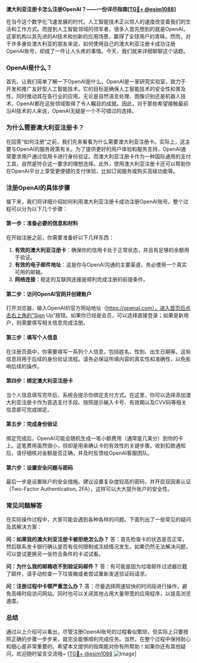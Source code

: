 **澳大利亚注册卡怎么注册OpenAI？——一份详尽指南[[TG💪+ @esim1088](https://t.me/s/esim1088)]**

在当今这个数字化飞速发展的时代，人工智能技术正以惊人的速度改变着我们的生活和工作方式。而提到人工智能领域的领军者，很多人首先想到的就是OpenAI。这家机构以其先进的AI技术和创新的应用场景，赢得了全球用户的青睐。然而，对于许多身处澳大利亚的朋友来说，如何使用自己的澳大利亚注册卡成功注册OpenAI账号，却成了一件让人头疼的事情。今天，我们就来详细聊聊这个话题。

### OpenAI是什么？

首先，让我们简单了解一下OpenAI是什么。OpenAI是一家研究实验室，致力于开发和推广友好型人工智能技术。它的目标是确保人工智能技术的安全性和普及性，同时推动其在各行业的应用。无论是自然语言处理、图像识别还是机器人技术，OpenAI都在这些领域取得了令人瞩目的成就。因此，对于那些希望接触最前沿AI技术的人来说，OpenAI无疑是一个不可错过的选择。

### 为什么需要澳大利亚注册卡？

在回答“如何注册”之前，我们先来看看为什么需要澳大利亚注册卡。实际上，这主要与OpenAI的服务政策有关。为了提供更好的用户体验和服务支持，OpenAI通常要求用户通过信用卡进行身份验证。而澳大利亚注册卡作为一种国际通用的支付工具，自然是符合这一要求的理想选择。此外，使用澳大利亚注册卡还可以帮助你在OpenAI平台上享受更便捷的支付体验，比如订阅服务或购买高级功能等。

### 注册OpenAI的具体步骤

接下来，我们将详细介绍如何利用澳大利亚注册卡成功注册OpenAI账号。整个过程可以分为以下几个步骤：

#### 第一步：准备必要的信息和材料

在开始注册之前，你需要准备好以下几样东西：
1. **有效的澳大利亚注册卡**：确保你的信用卡处于正常状态，并且有足够的余额用于验证。
2. **有效的电子邮件地址**：这是你与OpenAI沟通的主要渠道，务必使用一个真实可用的邮箱。
3. **网络连接**：稳定的互联网连接是顺利完成注册的前提条件。

#### 第二步：访问OpenAI官网并创建账户

打开浏览器，输入OpenAI的官方网站地址（https://openai.com），进入首页后点击右上角的“Sign Up”按钮。如果你已经是会员，可以选择直接登录；如果是新用户，则需要填写相关信息完成注册。

#### 第三步：填写个人信息

在注册页面中，你需要填写一系列个人信息，包括姓名、性别、出生日期等。这些信息将用于后续的身份验证流程。请务必保证所填内容的真实性和准确性，以免影响后续的操作。

#### 第四步：绑定澳大利亚注册卡

当个人信息填写完毕后，系统会提示你绑定支付方式。在这里，你可以选择添加澳大利亚注册卡作为首选支付手段。按照提示输入卡号、有效期以及CVV码等相关信息即可完成绑定。

#### 第五步：完成身份验证

绑定完成后，OpenAI可能会随机生成一笔小额费用（通常是几美分）到你的卡上。这笔费用虽然很小，但却是用来确认卡的有效性的关键步骤。收到扣款通知后，请仔细核对金额是否正确，并及时反馈给OpenAI客服团队。

#### 第六步：设置安全问题与密码

最后一步是设置账户的安全措施。建议设置复杂度较高的密码，并开启双因素认证（Two-Factor Authentication, 2FA），这样可以大大提升账户的安全性。

### 常见问题解答

在实际操作过程中，大家可能会遇到各种各样的问题。下面列出了一些常见的疑问及其解决方案：

**问：如果我的澳大利亚注册卡被拒绝怎么办？**
答：首先检查卡的状态是否正常，然后联系发卡银行确认是否有任何限制或冻结情况发生。如果仍然无法解决问题，可以尝试更换另一张符合条件的卡试试看。

**问：为什么我的邮箱收不到验证码邮件？**
答：有可能是因为垃圾邮件过滤器拦截了邮件，请手动检查一下垃圾箱或者尝试重新发送验证码请求。

**问：注册过程中卡顿严重怎么办？**
答：尽量选择网速较快的时间段进行操作，避免高峰时段访问网站。同时也可以关闭其他占用大量带宽的应用程序，以提高浏览速度。

### 总结

通过以上介绍可以看出，尽管注册OpenAI账号的过程看似繁琐，但实际上只要按照正确的步骤一步步来，就完全能够顺利完成任务。当然，在整个过程中保持耐心和细心是非常重要的。希望本文提供的指南能对你有所帮助！如果你还有其他疑问，欢迎随时留言交流哦~ [[TG💪+ @esim1088](https://t.me/s/esim1088) ![Image](https://i.postimg.cc/4NQfJmqS/Snipaste-2025-05-13-00-14-12.png)]